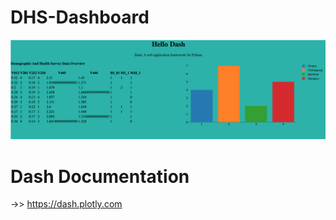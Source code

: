 # DHS-Dashboard

![Interface Screenshot](ss1.png)

# Dash Documentation
->> https://dash.plotly.com

